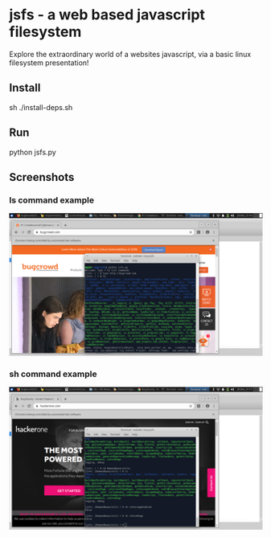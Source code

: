 # jsfs - a web based javascript filesystem
Explore the extraordinary world of a websites javascript, via a basic linux filesystem presentation!

## Install
sh ./install-deps.sh

## Run
python jsfs.py

## Screenshots
### ls command example
![alt text](https://github.com/bugbound/jsfs/blob/master/bugcrowd-ls.png "Running ls on bugcrowd site")

### sh command example
![alt text](https://github.com/bugbound/jsfs/blob/master/hackerone-sh.png "Running sh on hackerone site")

